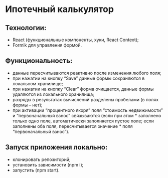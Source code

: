 # Ипотечный калькулятор

## Технологии:
* React (функциональные компоненты, хуки, React Context);
* Formik для управления формой.

## Функциональность:
* данные пересчитываются реактивно после изменения любого поля;
* при нажатии на кнопку “Save” данные формы сохраняются в локальном хранилище;
* при нажатии на кнопку “Clear” форма очищается, данные формы удаляются из локального хранилища;
* разряды в результатах вычислений разделены пробелами (в полях формы – нет);
* при активации “процентного якоря” поля “стоимость недвижимости” и “первоначальный взнос” связываются (если при этом * заполнено только одно поле, автоматически заполняется пустое поле; если заполнены оба поля, пересчитывается значение * поля “первоначальный взнос”).

## Запуск приложения локально:
* клонировать репозиторий;
* установить зависимости (npm i);
* запустить (npm start).

